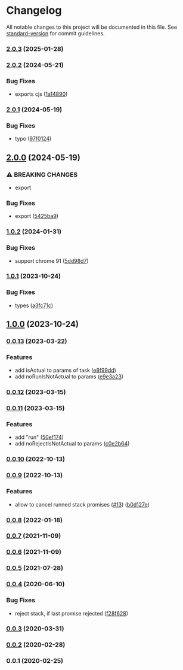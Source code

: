 # Changelog

All notable changes to this project will be documented in this file. See [standard-version](https://github.com/conventional-changelog/standard-version) for commit guidelines.

### [2.0.3](https://github.com/Krivega/stack-promises/compare/v2.0.2...v2.0.3) (2025-01-28)

### [2.0.2](https://github.com/Krivega/stack-promises/compare/v2.0.1...v2.0.2) (2024-05-21)

### Bug Fixes

- exports cjs ([1a14890](https://github.com/Krivega/stack-promises/commit/1a14890d23b8836a29d807a73198eb172b4c30b7))

### [2.0.1](https://github.com/Krivega/stack-promises/compare/v2.0.0...v2.0.1) (2024-05-19)

### Bug Fixes

- typo ([97f0124](https://github.com/Krivega/stack-promises/commit/97f01243fb5d66fe148036db86578533199c90b0))

## [2.0.0](https://github.com/Krivega/stack-promises/compare/v1.0.2...v2.0.0) (2024-05-19)

### ⚠ BREAKING CHANGES

- export

### Bug Fixes

- export ([5425ba9](https://github.com/Krivega/stack-promises/commit/5425ba9b6e17fc647f40dc83805c47a9fc8b4375))

### [1.0.2](https://github.com/Krivega/stack-promises/compare/v1.0.1...v1.0.2) (2024-01-31)

### Bug Fixes

- support chrome 91 ([5dd98d7](https://github.com/Krivega/stack-promises/commit/5dd98d743650508bdd243b8afe7fef6848291514))

### [1.0.1](https://github.com/Krivega/stack-promises/compare/v1.0.0...v1.0.1) (2023-10-24)

### Bug Fixes

- types ([a3fc71c](https://github.com/Krivega/stack-promises/commit/a3fc71c123dc7560b6ac61e23bb0ebc430fdcd28))

## [1.0.0](https://github.com/Krivega/stack-promises/compare/v0.0.13...v1.0.0) (2023-10-24)

### [0.0.13](https://github.com/Krivega/stack-promises/compare/v0.0.12...v0.0.13) (2023-03-22)

### Features

- add isActual to params of task ([e8f99dd](https://github.com/Krivega/stack-promises/commit/e8f99dd977b64b5622543b0787accec5666881ba))
- add noRunIsNotActual to params ([e9e3a23](https://github.com/Krivega/stack-promises/commit/e9e3a23662e9f75e4cbd013acecad5f1e88e0c09))

### [0.0.12](https://github.com/Krivega/stack-promises/compare/v0.0.11...v0.0.12) (2023-03-15)

### [0.0.11](https://github.com/Krivega/stack-promises/compare/v0.0.10...v0.0.11) (2023-03-15)

### Features

- add "run" ([50ef174](https://github.com/Krivega/stack-promises/commit/50ef17431658bfb1bbdccd74956f0a1b9b251af8))
- add noRejectIsNotActual to params ([c0e2b64](https://github.com/Krivega/stack-promises/commit/c0e2b64a102be249f2629651e5cf78f7a490ad98))

### [0.0.10](https://github.com/Krivega/stack-promises/compare/v0.0.9...v0.0.10) (2022-10-13)

### [0.0.9](https://github.com/Krivega/stack-promises/compare/v0.0.8...v0.0.9) (2022-10-13)

### Features

- allow to cancel runned stack promises ([#13](https://github.com/Krivega/stack-promises/issues/13)) ([b0d127e](https://github.com/Krivega/stack-promises/commit/b0d127ea8fd09e97567e462634fa985a79f37db5))

### [0.0.8](https://github.com/Krivega/stack-promises/compare/v0.0.7...v0.0.8) (2022-01-18)

### [0.0.7](https://github.com/Krivega/stack-promises/compare/v0.0.6...v0.0.7) (2021-11-09)

### [0.0.6](https://github.com/Krivega/stack-promises/compare/v0.0.5...v0.0.6) (2021-11-09)

### [0.0.5](https://github.com/Krivega/stack-promises/compare/v0.0.4...v0.0.5) (2021-07-28)

### [0.0.4](https://github.com/Krivega/stack-promises/compare/v0.0.3...v0.0.4) (2020-06-10)

### Bug Fixes

- reject stack, if last promise rejected ([f28f628](https://github.com/Krivega/stack-promises/commit/f28f628539d00f20c36a978c380740364821891b))

### [0.0.3](https://github.com/Krivega/stack-promises/compare/v0.0.2...v0.0.3) (2020-03-31)

### [0.0.2](https://github.com/Krivega/stack-promises/compare/v0.0.1...v0.0.2) (2020-02-28)

### 0.0.1 (2020-02-25)
